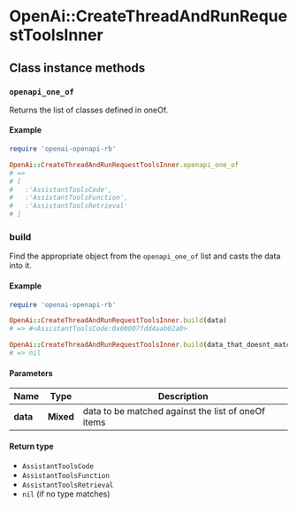 # OpenAi::CreateThreadAndRunRequestToolsInner

## Class instance methods

### `openapi_one_of`

Returns the list of classes defined in oneOf.

#### Example

```ruby
require 'openai-openapi-rb'

OpenAi::CreateThreadAndRunRequestToolsInner.openapi_one_of
# =>
# [
#   :'AssistantToolsCode',
#   :'AssistantToolsFunction',
#   :'AssistantToolsRetrieval'
# ]
```

### build

Find the appropriate object from the `openapi_one_of` list and casts the data into it.

#### Example

```ruby
require 'openai-openapi-rb'

OpenAi::CreateThreadAndRunRequestToolsInner.build(data)
# => #<AssistantToolsCode:0x00007fdd4aab02a0>

OpenAi::CreateThreadAndRunRequestToolsInner.build(data_that_doesnt_match)
# => nil
```

#### Parameters

| Name | Type | Description |
| ---- | ---- | ----------- |
| **data** | **Mixed** | data to be matched against the list of oneOf items |

#### Return type

- `AssistantToolsCode`
- `AssistantToolsFunction`
- `AssistantToolsRetrieval`
- `nil` (if no type matches)

